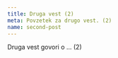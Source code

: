 ```yaml
---
title: Druga vest (2)
meta: Povzetek za drugo vest. (2)
name: second-post
---
```


Druga vest govori o ... (2)